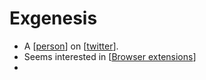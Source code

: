 # Exgenesis
- A [[person]] on [[twitter]].
- Seems interested in [[Browser extensions]]
- 

[//begin]: # "Autogenerated link references for markdown compatibility"
[person]: person.md "Person"
[twitter]: twitter.md "Twitter"
[Browser extensions]: browser-extensions.md "Browser Extensions"
[//end]: # "Autogenerated link references"